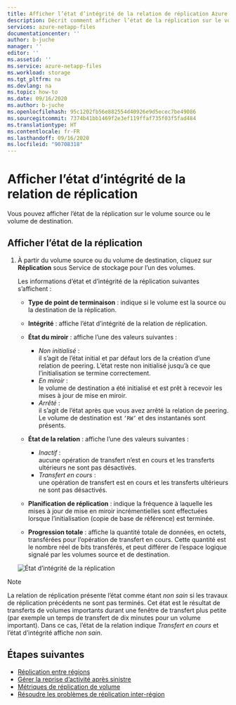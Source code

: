 ```yaml
---
title: Afficher l’état d’intégrité de la relation de réplication Azure NetApp Files | Microsoft Docs
description: Décrit comment afficher l’état de la réplication sur le volume source ou le volume de destination d’Azure NetApp Files.
services: azure-netapp-files
documentationcenter: ''
author: b-juche
manager: ''
editor: ''
ms.assetid: ''
ms.service: azure-netapp-files
ms.workload: storage
ms.tgt_pltfrm: na
ms.devlang: na
ms.topic: how-to
ms.date: 09/16/2020
ms.author: b-juche
ms.openlocfilehash: 95c1202fb56e882554d40926e9d5ecec7be49086
ms.sourcegitcommit: 7374b41bb1469f2e3ef119ffaf735f03f5fad484
ms.translationtype: HT
ms.contentlocale: fr-FR
ms.lasthandoff: 09/16/2020
ms.locfileid: "90708318"
---
```

# <a name="display-health-status-of-replication-relationship"></a>Afficher l’état d’intégrité de la relation de réplication 

Vous pouvez afficher l’état de la réplication sur le volume source ou le volume de destination.  

## <a name="display-replication-status"></a>Afficher l’état de la réplication

1. À partir du volume source ou du volume de destination, cliquez sur **Réplication** sous Service de stockage pour l’un des volumes.

    Les informations d’état et d’intégrité de la réplication suivantes s’affichent :  
    * **Type de point de terminaison** : indique si le volume est la source ou la destination de la réplication.
    * **Intégrité** : affiche l’état d’intégrité de la relation de réplication.
    * **État du miroir** : affiche l’une des valeurs suivantes :
        * *Non initialisé* :  
            il s’agit de l’état initial et par défaut lors de la création d’une relation de peering. L’état reste non initialisé jusqu’à ce que l’initialisation se termine correctement.
        * *En miroir* :   
            le volume de destination a été initialisé et est prêt à recevoir les mises à jour de mise en miroir.
        * *Arrêté* :   
            il s’agit de l’état après que vous avez arrêté la relation de peering. Le volume de destination est `‘RW’` et des instantanés sont présents.
    * **État de la relation** : affiche l’une des valeurs suivantes : 
        * *Inactif* :  
            aucune opération de transfert n’est en cours et les transferts ultérieurs ne sont pas désactivés.
        * *Transfert en cours* :  
            une opération de transfert est en cours et les transferts ultérieurs ne sont pas désactivés.
    * **Planification de réplication** : indique la fréquence à laquelle les mises à jour de mise en miroir incrémentielles sont effectuées lorsque l’initialisation (copie de base de référence) est terminée.

    * **Progression totale** : affiche la quantité totale de données, en octets, transférées pour l’opération de transfert en cours. Cette quantité est le nombre réel de bits transférés, et peut différer de l’espace logique signalé par les volumes source et de destination.  

    ![État d’intégrité de la réplication](../media/azure-netapp-files/cross-region-replication-health-status.png)

> [!NOTE] 
> La relation de réplication présente l’état comme étant *non sain* si les travaux de réplication précédents ne sont pas terminés. Cet état est le résultat de transferts de volumes importants durant une fenêtre de transfert plus petite (par exemple un temps de transfert de dix minutes pour un volume important). Dans ce cas, l’état de la relation indique *Transfert en cours* et l’état d’intégrité affiche *non sain*.

## <a name="next-steps"></a>Étapes suivantes  

* [Réplication entre régions](cross-region-replication-introduction.md)
* [Gérer la reprise d’activité après sinistre](cross-region-replication-manage-disaster-recovery.md)
* [Métriques de réplication de volume](azure-netapp-files-metrics.md#replication)
* [Résoudre les problèmes de réplication inter-région](troubleshoot-cross-region-replication.md)

